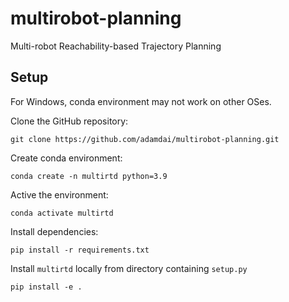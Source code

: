 # multirobot-planning

Multi-robot Reachability-based Trajectory Planning

## Setup
For Windows, conda environment may not work on other OSes.

Clone the GitHub repository:

    git clone https://github.com/adamdai/multirobot-planning.git

Create conda environment:

    conda create -n multirtd python=3.9

Active the environment:
   
    conda activate multirtd
    
Install dependencies:

    pip install -r requirements.txt
   
Install `multirtd` locally from directory containing `setup.py`
   
    pip install -e .
